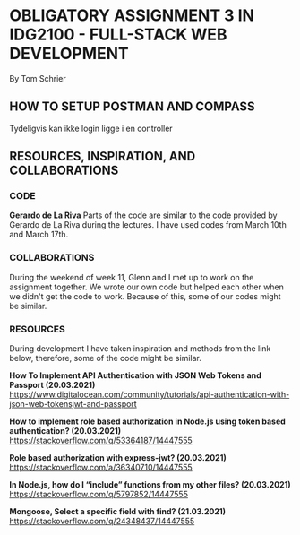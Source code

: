 
# OBLIGATORY ASSIGNMENT 3 IN IDG2100 - FULL-STACK WEB DEVELOPMENT
By Tom Schrier

## HOW TO SETUP POSTMAN AND COMPASS
Tydeligvis kan ikke login ligge i en controller

## RESOURCES, INSPIRATION, AND COLLABORATIONS
### CODE
**Gerardo de La Riva**
Parts of the code are similar to the code provided by Gerardo de La Riva during the lectures. I have used codes from March 10th and March 17th.

### COLLABORATIONS
During the weekend of week 11, Glenn and I met up to work on the assignment together. We wrote our own code but helped each other when we didn't get the code to work. Because of this, some of our codes might be similar.

### RESOURCES
During development I have taken inspiration and methods from the link below, therefore, some of the code might be similar.

**How To Implement API Authentication with JSON Web Tokens and Passport (20.03.2021)**
https://www.digitalocean.com/community/tutorials/api-authentication-with-json-web-tokensjwt-and-passport

**How to implement role based authorization in Node.js using token based authentication? (20.03.2021)**
https://stackoverflow.com/q/53364187/14447555

**Role based authorization with express-jwt? (20.03.2021)**
https://stackoverflow.com/a/36340710/14447555

**In Node.js, how do I “include” functions from my other files? (20.03.2021)**
https://stackoverflow.com/q/5797852/14447555

**Mongoose, Select a specific field with find? (21.03.2021)**
https://stackoverflow.com/q/24348437/14447555